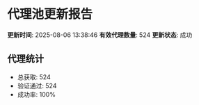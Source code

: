 # 代理池更新报告

**更新时间**: 2025-08-06 13:38:46
**有效代理数量**: 524
**更新状态**:  成功

## 代理统计
- 总获取: 524
- 验证通过: 524
- 成功率: 100%
